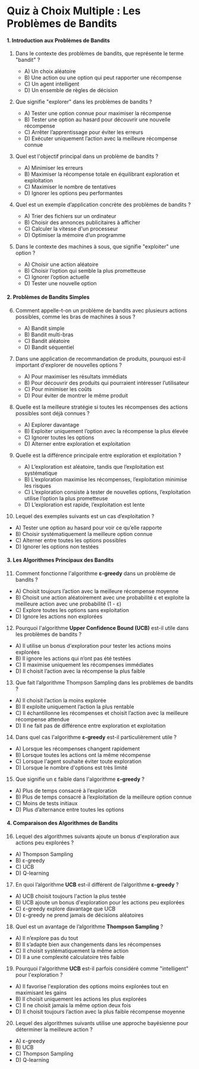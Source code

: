# Quiz à Choix Multiple : Les Problèmes de Bandits

#### 1. Introduction aux Problèmes de Bandits

1. Dans le contexte des problèmes de bandits, que représente le terme "bandit" ?
   - A) Un choix aléatoire
   - B) Une action ou une option qui peut rapporter une récompense
   - C) Un agent intelligent
   - D) Un ensemble de règles de décision

2. Que signifie "explorer" dans les problèmes de bandits ?
   - A) Tester une option connue pour maximiser la récompense
   - B) Tester une option au hasard pour découvrir une nouvelle récompense
   - C) Arrêter l’apprentissage pour éviter les erreurs
   - D) Exécuter uniquement l’action avec la meilleure récompense connue

3. Quel est l'objectif principal dans un problème de bandits ?
   - A) Minimiser les erreurs
   - B) Maximiser la récompense totale en équilibrant exploration et exploitation
   - C) Maximiser le nombre de tentatives
   - D) Ignorer les options peu performantes

4. Quel est un exemple d’application concrète des problèmes de bandits ?
   - A) Trier des fichiers sur un ordinateur
   - B) Choisir des annonces publicitaires à afficher
   - C) Calculer la vitesse d'un processeur
   - D) Optimiser la mémoire d’un programme

5. Dans le contexte des machines à sous, que signifie "exploiter" une option ?
   - A) Choisir une action aléatoire
   - B) Choisir l’option qui semble la plus prometteuse
   - C) Ignorer l’option actuelle
   - D) Tester une nouvelle option 

#### 2. Problèmes de Bandits Simples

6. Comment appelle-t-on un problème de bandits avec plusieurs actions possibles, comme les bras de machines à sous ?
   - A) Bandit simple
   - B) Bandit multi-bras
   - C) Bandit aléatoire
   - D) Bandit séquentiel

7. Dans une application de recommandation de produits, pourquoi est-il important d'explorer de nouvelles options ?
   - A) Pour maximiser les résultats immédiats
   - B) Pour découvrir des produits qui pourraient intéresser l’utilisateur
   - C) Pour minimiser les coûts
   - D) Pour éviter de montrer le même produit

8. Quelle est la meilleure stratégie si toutes les récompenses des actions possibles sont déjà connues ?
   - A) Explorer davantage
   - B) Exploiter uniquement l’option avec la récompense la plus élevée
   - C) Ignorer toutes les options
   - D) Alterner entre exploration et exploitation

9. Quelle est la différence principale entre exploration et exploitation ?
   - A) L’exploration est aléatoire, tandis que l’exploitation est systématique
   - B) L’exploration maximise les récompenses, l’exploitation minimise les risques
   - C) L’exploration consiste à tester de nouvelles options, l’exploitation utilise l’option la plus prometteuse
   - D) L’exploration est rapide, l’exploitation est lente

10. Lequel des exemples suivants est un cas d’exploitation ?
   - A) Tester une option au hasard pour voir ce qu’elle rapporte
   - B) Choisir systématiquement la meilleure option connue
   - C) Alterner entre toutes les options possibles
   - D) Ignorer les options non testées

#### 3. Les Algorithmes Principaux des Bandits

11. Comment fonctionne l'algorithme **ε-greedy** dans un problème de bandits ?
   - A) Choisit toujours l’action avec la meilleure récompense moyenne
   - B) Choisit une action aléatoirement avec une probabilité ε et exploite la meilleure action avec une probabilité \(1 - ε\)
   - C) Explore toutes les options sans exploitation
   - D) Ignore les actions non explorées

12. Pourquoi l'algorithme **Upper Confidence Bound (UCB)** est-il utile dans les problèmes de bandits ?
   - A) Il utilise un bonus d'exploration pour tester les actions moins explorées
   - B) Il ignore les actions qui n’ont pas été testées
   - C) Il maximise uniquement les récompenses immédiates
   - D) Il choisit l’action avec la récompense la plus faible

13. Que fait l’algorithme Thompson Sampling dans les problèmes de bandits ?
   - A) Il choisit l’action la moins explorée
   - B) Il exploite uniquement l’action la plus rentable
   - C) Il échantillonne les récompenses et choisit l’action avec la meilleure récompense attendue
   - D) Il ne fait pas de différence entre exploration et exploitation

14. Dans quel cas l'algorithme **ε-greedy** est-il particulièrement utile ?
   - A) Lorsque les récompenses changent rapidement
   - B) Lorsque toutes les actions ont la même récompense
   - C) Lorsque l'agent souhaite éviter toute exploration
   - D) Lorsque le nombre d'options est très limité

15. Que signifie un ε faible dans l'algorithme **ε-greedy** ?
   - A) Plus de temps consacré à l’exploration
   - B) Plus de temps consacré à l’exploitation de la meilleure option connue
   - C) Moins de tests initiaux
   - D) Plus d’alternance entre toutes les options

#### 4. Comparaison des Algorithmes de Bandits

16. Lequel des algorithmes suivants ajoute un bonus d'exploration aux actions peu explorées ?
   - A) Thompson Sampling
   - B) ε-greedy
   - C) UCB
   - D) Q-learning

17. En quoi l’algorithme **UCB** est-il différent de l’algorithme **ε-greedy** ?
   - A) UCB choisit toujours l'action la plus testée
   - B) UCB ajoute un bonus d'exploration pour les actions peu explorées
   - C) ε-greedy explore davantage que UCB
   - D) ε-greedy ne prend jamais de décisions aléatoires

18. Quel est un avantage de l’algorithme **Thompson Sampling** ?
   - A) Il n’explore pas du tout
   - B) Il s’adapte bien aux changements dans les récompenses
   - C) Il choisit systématiquement la même action
   - D) Il a une complexité calculatoire très faible

19. Pourquoi l'algorithme **UCB** est-il parfois considéré comme "intelligent" pour l'exploration ?
   - A) Il favorise l'exploration des options moins explorées tout en maximisant les gains
   - B) Il choisit uniquement les actions les plus explorées
   - C) Il ne choisit jamais la même option deux fois
   - D) Il choisit toujours l’action avec la plus faible récompense moyenne

20. Lequel des algorithmes suivants utilise une approche bayésienne pour déterminer la meilleure action ?
   - A) ε-greedy
   - B) UCB
   - C) Thompson Sampling
   - D) Q-learning
